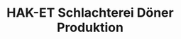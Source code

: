 ---
title: "HAK-ET Schlachterei Döner Produktion"
url: /mittenwalde/hak-et-schlachterei-doener-produktion/
shop: Metzgerei
---